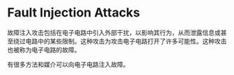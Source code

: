 # Fault Injection Attacks

故障注入攻击包括在电子电路中引入外部干扰，以影响其行为，从而泄露信息或甚至绕过电路中的某些限制。这种攻击为攻击电子电路打开了许多可能性。这种攻击也被称为电子电路的故障。

有很多方法和媒介可以向电子电路注入故障。
